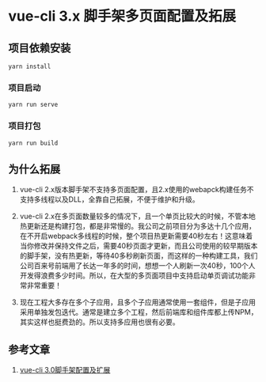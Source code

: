 # vue-cli 3.x 脚手架多页面配置及拓展

## 项目依赖安装
```
yarn install
```

### 项目启动
```
yarn run serve
```

### 项目打包
```
yarn run build
```

## 为什么拓展

1. vue-cli 2.x版本脚手架不支持多页面配置，且2.x使用的webapck构建任务不支持多线程以及DLL，全靠自己拓展，不便于维护和升级。

2. vue-cli 2.x在多页面数量较多的情况下，且一个单页比较大的时候，不管本地热更新还是构建打包，都是非常慢的。我公司之前项目分为多达十几个应用，在不开启webpack多线程的时候，整个项目热更新需要40秒左右！这意味着当你修改并保持文件之后，需要40秒页面才更新，而且公司使用的较早期版本的脚手架，没有热更新，等待40多秒刷新页面，而这样的一种构建工具，我们公司百来号前端用了长达一年多的时间，想想一个人刷新一次40秒，100个人开发得浪费多少时间。所以，在大型的多页面项目中支持启动单页调试功能非常非常重要！

3. 现在工程大多存在多个子应用，且多个子应用通常使用一套组件，但是子应用采用单独发包迭代。通常是建立多个工程，然后前端库和组件库都上传NPM，其实这样也挺费劲的。所以支持多应用也很有必要。

## 参考文章

1. [vue-cli 3.0脚手架配置及扩展](https://blog.csdn.net/franks_t_d/article/details/80739902)


